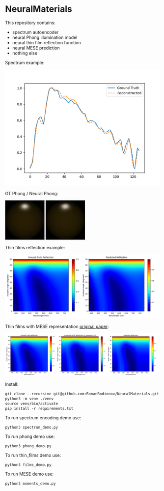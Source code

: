 # NeuralMaterials

This repository contains:
- spectrum autoencoder
- neural Phong illumination model
- neural thin film reflection function
- neural MESE prediction
- nothing else

Spectrum example:

![spectrum](https://github.com/RomanRodionov/NeuralMaterials/blob/main/spectrum_example.png?raw=true)

GT Phong / Neural Phong:

![gt_phong](https://github.com/RomanRodionov/NeuralMaterials/blob/main/tests/phong/gt_2.png?raw=true) ![neural_phong](https://github.com/RomanRodionov/NeuralMaterials/blob/main/tests/phong/neural_2.png?raw=true)

Thin films reflection example:

![films](https://github.com/RomanRodionov/NeuralMaterials/blob/main/films_example.png?raw=true)

Thin films with MESE representation [original paper](https://momentsingraphics.de/Media/Siggraph2019/Peters2019-CompactSpectra.pdf):

![mese_films](https://github.com/RomanRodionov/NeuralMaterials/blob/main/tests/mese/moments_15.png?raw=true)

Install:

    git clone --recursive git@github.com:RomanRodionov/NeuralMaterials.git
    python3 -m venv ./venv
    source venv/bin/activate
    pip install -r requirements.txt

To run spectrum encoding demo use:

    python3 spectrum_demo.py

To run phong demo use:

    python3 phong_demo.py

To run thin_films demo use:

    python3 films_demo.py

To run MESE demo use:

    python3 moments_demo.py